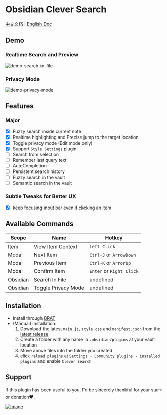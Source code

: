 # Obsidian Clever Search

[中文文档](README-ZH.md) | [English Doc](README.md)

## Demo

### Realtime Search and Preview

![demo-search-in-file](https://github.com/yan42685/obsidian-clever-search/assets/41834091/4d43077d-6d25-4a8e-b325-99f9cf6d7a9e)

### Privacy Mode

![demo-privacy-mode](https://github.com/yan42685/obsidian-clever-search/assets/41834091/b2c7f412-c82f-44ae-9197-45a77632bd7a)

## Features

### Major

- [x] Fuzzy search inside current note
- [x] Realtime highlighting and Precise jump to the target location
- [x] Toggle privacy mode (Edit mode only)
- [x] Support `Style Settings` plugin
- [ ] Search from selection
- [ ] Remember last query text
- [ ] AutoCompletion
- [ ] Persistent search history
- [ ] Fuzzy search in the vault
- [ ] Semantic search in the vault

### Subtle Tweaks for Better UX

- [x] keep focusing input bar even if clicking an item

## Available Commands

| Scope    | Name                | Hotkey                   |
| -------- | ------------------- | ------------------------ |
| Item     | View Item Context   | `Left Click`             |
| Modal    | Next Item           | `Ctrl-J` or `ArrowDown`  |
| Modal    | Previous Item       | `Ctrl-K` or `ArrorUp`    |
| Modal    | Confirm Item        | `Enter` or `Right Click` |
| Obsidian | Search In File      | undefined                |
| Obsidian | Toggle Privacy Mode | undefined                |

## Installation

- Install through [BRAT](https://github.com/TfTHacker/obsidian42-brat)
- (Manual) installation:
    1. Download the latest `main.js`, `style.css` and `manifest.json` from the [latest release](https://github.com/yan42685/obsidian-clever-search/releases)
    2. Create a folder with any name in `.obsidian/plugins` at your vault location
    3. Move above files into the folder you created
    4. click `reload plugins` at `Settings - Community plugins - installed plugins` and enable `Clever Search`

## Support

If this plugin has been useful to you, I'd be sincerely thankful for your star⭐ or donation❤️.

[![image](https://github.com/yan42685/obsidian-clever-search/assets/41834091/a3baeea7-817f-46b6-803f-555bc73bfee6)](https://www.buymeacoffee.com/AlexClifton)



